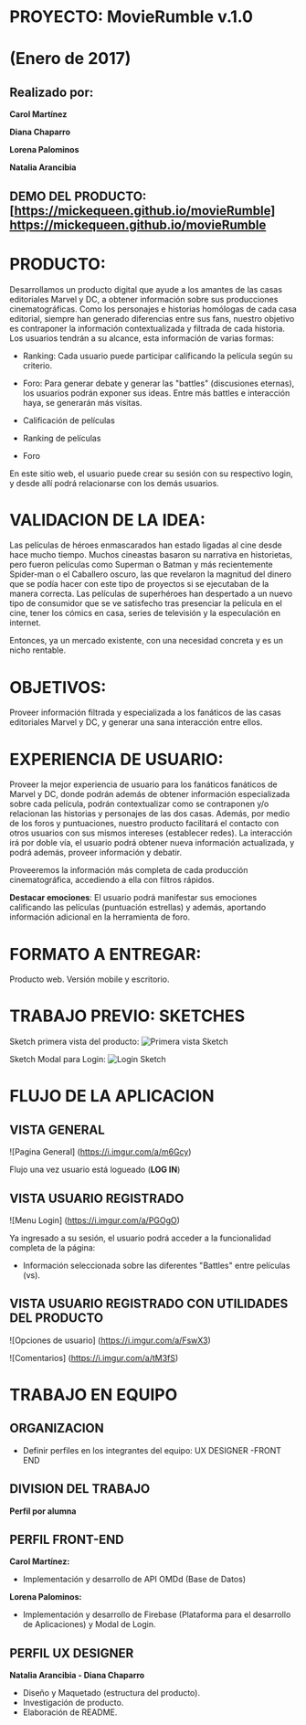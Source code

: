 PROYECTO:   MovieRumble v.1.0 
=============================
(Enero de 2017)
===============

Realizado por:
--------------
**Carol Martínez**


**Diana Chaparro**


**Lorena Palominos**


**Natalia Arancibia**


DEMO DEL PRODUCTO:  [https://mickequeen.github.io/movieRumble] https://mickequeen.github.io/movieRumble
-------------------------------------------------------------

PRODUCTO:
=========

Desarrollamos un producto digital que ayude a los amantes de las casas editoriales Marvel y DC, a obtener información sobre sus producciones cinematográficas. Como los personajes e historias homólogas de cada casa editorial, siempre han generado diferencias entre sus fans, nuestro objetivo es contraponer la información contextualizada y filtrada de cada historia.
Los usuarios tendrán a su alcance, esta información de varias formas:

- Ranking: Cada usuario puede participar calificando la película según su criterio.

- Foro: Para generar debate y generar las "battles" (discusiones eternas), los usuarios podrán exponer sus ideas. Entre más battles e interacción haya, se generarán más visitas.

- Calificación de películas

- Ranking de películas

- Foro

En este sitio web, el usuario puede crear su sesión con su respectivo login, y desde allí podrá relacionarse con los demás usuarios.

# VALIDACION DE LA IDEA:
Las películas de héroes enmascarados han estado ligadas al cine desde hace mucho tiempo. Muchos cineastas basaron su narrativa en historietas, pero fueron películas como Superman o Batman y más recientemente Spider-man o el Caballero oscuro, las que revelaron la magnitud del dinero que se podía hacer con este tipo de proyectos si se ejecutaban de la manera correcta. Las películas de superhéroes han despertado a un nuevo tipo de consumidor que se ve satisfecho tras presenciar la película en el cine, tener los cómics en casa, series de televisión y la especulación en internet.

Entonces, ya un mercado existente, con una necesidad concreta y es un nicho rentable.

# OBJETIVOS:
Proveer información filtrada y especializada a los fanáticos de las casas editoriales Marvel y DC, y generar una sana interacción entre ellos.

# EXPERIENCIA DE USUARIO:
Proveer la mejor experiencia de usuario para los fanáticos fanáticos de Marvel y DC, donde podrán además de obtener información especializada sobre cada película, podrán contextualizar como se contraponen y/o relacionan las historias y personajes de las dos casas. Además, por medio de los foros y puntuaciones, nuestro producto facilitará el contacto con otros usuarios con sus mismos intereses (establecer redes).
La interacción irá por doble vía, el usuario podrá obtener nueva información actualizada, y podrá además, proveer información y debatir.

Proveeremos la información más completa de cada producción cinematográfica, accediendo a ella con filtros rápidos.

**Destacar emociones**: El usuario podrá manifestar sus emociones calificando las películas (puntuación estrellas) y además, aportando información adicional en la herramienta de foro.

# FORMATO A ENTREGAR: 
Producto web. Versión mobile y escritorio.

# TRABAJO PREVIO:  SKETCHES

Sketch primera vista del producto:
![Primera vista Sketch](/primeravista.jpeg)

Sketch Modal para Login:
![Login Sketch](/modal.jpg)



# FLUJO DE LA APLICACION


VISTA GENERAL
-------------

![Pagina General] (https://i.imgur.com/a/m6Gcy)

Flujo una vez usuario está logueado (**LOG IN**)

VISTA USUARIO REGISTRADO
------------------------
![Menu Login] (https://i.imgur.com/a/PGOgO)

Ya ingresado a su sesión, el usuario podrá acceder a la funcionalidad completa de la página:
- Información seleccionada sobre las diferentes "Battles" entre películas (vs).

VISTA USUARIO REGISTRADO CON UTILIDADES DEL PRODUCTO
----------------------------------------------------
![Opciones de usuario] (https://i.imgur.com/a/FswX3)

![Comentarios] (https://i.imgur.com/a/tM3fS)



# TRABAJO EN EQUIPO

ORGANIZACION
------------

- Definir perfiles en los integrantes del equipo: UX DESIGNER -FRONT END

DIVISION DEL TRABAJO
--------------------

**Perfil por alumna**

PERFIL FRONT-END
----------------

**Carol Martínez:**
- Implementación y desarrollo de API OMDd (Base de Datos)

**Lorena Palominos:**
- Implementación y desarrollo de Firebase (Plataforma para el desarrollo de Aplicaciones) y Modal de Login.

PERFIL UX DESIGNER
------------------

**Natalia Arancibia - Diana Chaparro**

- Diseño y Maquetado (estructura del producto).
- Investigación de producto.
- Elaboración de README.








